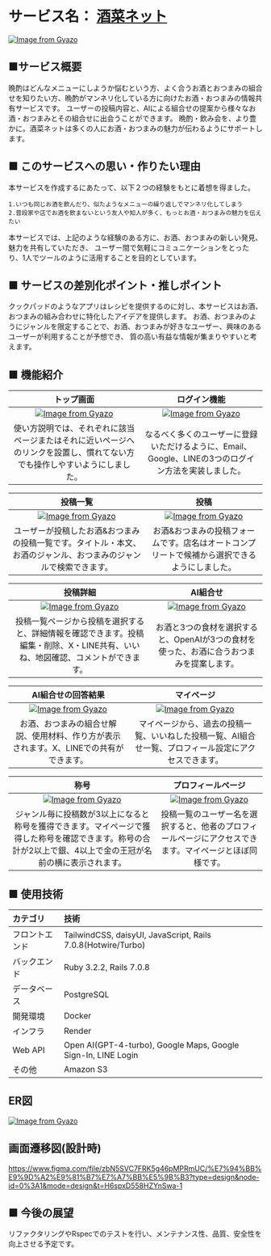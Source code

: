 # サービス名： [酒菜ネット](https://www.sakana-net.com/)
[![Image from Gyazo](https://i.gyazo.com/394eb30ba3b02dd836cd813513253eee.png)](https://www.sakana-net.com/)

## ■サービス概要
晩酌はどんなメニューにしようか悩むという方、よく合うお酒とおつまみの組合せを知りたい方、晩酌がマンネリ化している方に向けたお酒・おつまみの情報共有サービスです。
ユーザーの投稿内容と、AIによる組合せの提案から様々なお酒・おつまみとその組合せに出会うことができます。
晩酌・飲み会を、より豊かに。酒菜ネットは多くの人にお酒・おつまみの魅力が伝わるようにサポートします。

## ■ このサービスへの思い・作りたい理由
本サービスを作成するにあたって、以下２つの経験をもとに着想を得ました。

`1.いつも同じお酒を飲んだり、似たようなメニューの繰り返しでマンネリ化してしまう`<br>
`2.普段家や店でお酒を飲まないという友人や知人が多く、もっとお酒・おつまみの魅力を伝えたい`

本サービスでは、上記のような経験のある方に、お酒、おつまみの新しい発見、魅力を共有していただき、
ユーザー間で気軽にコミュニケーションをとったり、1人でツールのように活用することを目的としています。

## ■ サービスの差別化ポイント・推しポイント
クックパッドのようなアプリはレシピを提供するのに対し、本サービスはお酒、おつまみの組み合わせに特化したアイデアを提供します。
お酒、おつまみのようにジャンルを限定することで、お酒、おつまみが好きなユーザー、興味のあるユーザーが利用することが予想でき、
質の高い有益な情報が集まりやすいと考えます。

## ■ 機能紹介
|トップ画面|ログイン機能|
|:-:|:-:|
|[![Image from Gyazo](https://i.gyazo.com/4e42b99404d3134eacbfa74997982f53.gif)](https://gyazo.com/4e42b99404d3134eacbfa74997982f53)|[![Image from Gyazo](https://i.gyazo.com/0329bb6549e2c93b2617fc188ae4dc58.png)](https://gyazo.com/0329bb6549e2c93b2617fc188ae4dc58)|
|使い方説明では、それぞれに該当ページまたはそれに近いページへのリンクを設置し、慣れてない方でも操作しやすいようにしました。|なるべく多くのユーザーに登録いただけるように、Email、Google、LINEの3つのログイン方法を実装しました。|

|投稿一覧|投稿|
|:-:|:-:|
|[![Image from Gyazo](https://i.gyazo.com/6d2e0d5b4890d1e75f9e1a3f917b4511.gif)](https://gyazo.com/6d2e0d5b4890d1e75f9e1a3f917b4511)|[![Image from Gyazo](https://i.gyazo.com/5d2dbc85b421326b71399b9c3afebc8c.gif)](https://gyazo.com/5d2dbc85b421326b71399b9c3afebc8c)|
|ユーザーが投稿したお酒&おつまみの投稿一覧です。タイトル・本文、お酒のジャンル、おつまみのジャンルで検索できます。|お酒&おつまみの投稿フォームです。店名はオートコンプリートで候補から選択できるようにしました。|

|投稿詳細|AI組合せ|
|:-:|:-:|
|[![Image from Gyazo](https://i.gyazo.com/3091a9a7fcd06c379d353d892c53cb3c.gif)](https://gyazo.com/3091a9a7fcd06c379d353d892c53cb3c)|[![Image from Gyazo](https://i.gyazo.com/3db1c34c544e49fa75cfde746ead8a27.gif)](https://gyazo.com/3db1c34c544e49fa75cfde746ead8a27)|
|投稿一覧ページから投稿を選択すると、詳細情報を確認できます。投稿編集・削除、X・LINE共有、いいね、地図確認、コメントができます。|お酒と3つの食材を選択すると、OpenAIが3つの食材を使った、お酒に合うおつまみを提案します。|

|AI組合せの回答結果|マイページ|
|:-:|:-:|
|[![Image from Gyazo](https://i.gyazo.com/466721182ae16a69202106f177bf1832.png)](https://gyazo.com/466721182ae16a69202106f177bf1832)|[![Image from Gyazo](https://i.gyazo.com/00c708a9a477a03f899ca7a13a58a18c.gif)](https://gyazo.com/00c708a9a477a03f899ca7a13a58a18c)|
|お酒、おつまみの組合せ解説、使用材料、作り方が表示されます。X、LINEでの共有ができます。|マイページから、過去の投稿一覧、いいねした投稿一覧、AI組合せ一覧、プロフィール設定にアクセスできます。|

|称号|プロフィールページ|
|:-:|:-:|
|[![Image from Gyazo](https://i.gyazo.com/0a62bb759b52eecef2f831014391bc8c.gif)](https://gyazo.com/0a62bb759b52eecef2f831014391bc8c)|[![Image from Gyazo](https://i.gyazo.com/2dd2bda3bc0c942ef097a2dadec81f0a.gif)](https://gyazo.com/2dd2bda3bc0c942ef097a2dadec81f0a)|
|ジャンル毎に投稿数が3以上になると称号を獲得できます。マイページで獲得した称号を確認できます。称号の合計が2以上で銀、4以上で金の王冠が名前の横に表示されます。|投稿一覧のユーザー名を選択すると、他者のプロフィールページにアクセスできます。マイページとほぼ同様です。|

## ■ 使用技術
|カテゴリ|技術|
|:-------------|:------------|
|フロントエンド|TailwindCSS, daisyUI, JavaScript, Rails 7.0.8(Hotwire/Turbo)|
|バックエンド|Ruby 3.2.2, Rails 7.0.8|
|データベース|PostgreSQL|
|開発環境|Docker|
|インフラ|Render|
|Web API|Open AI(GPT-4-turbo), Google Maps, Google Sign-In, LINE Login|
|その他|Amazon S3|

## ER図
[![Image from Gyazo](https://i.gyazo.com/48525e956172aa6aa854d038dacd8f55.png)](https://gyazo.com/48525e956172aa6aa854d038dacd8f55)

## 画面遷移図(設計時)
https://www.figma.com/file/zbN5SVC7FRK5g46pMPRmUC/%E7%94%BB%E9%9D%A2%E9%81%B7%E7%A7%BB%E5%9B%B3?type=design&node-id=0%3A1&mode=design&t=H6spxD558HZYnSwa-1

## ■ 今後の展望
リファクタリングやRspecでのテストを行い、メンテナンス性、品質、安全性を向上させる予定です。